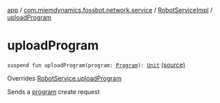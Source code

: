 [app](../../index.md) / [com.miemdynamics.fossbot.network.service](../index.md) / [RobotServiceImpl](index.md) / [uploadProgram](./upload-program.md)

# uploadProgram

`suspend fun uploadProgram(program: `[`Program`](../../com.miemdynamics.fossbot.data.entity/-program/index.md)`): `[`Unit`](https://kotlinlang.org/api/latest/jvm/stdlib/kotlin/-unit/index.html) [(source)](https://github.com/binyot/fossbot/tree/master/app/src/main/java/com/miemdynamics/fossbot/network/service/RobotServiceImpl.kt#L85)

Overrides [RobotService.uploadProgram](../-robot-service/upload-program.md)

Sends a [program](../-robot-service/upload-program.md#com.miemdynamics.fossbot.network.service.RobotService$uploadProgram(com.miemdynamics.fossbot.data.entity.Program)/program) create request

